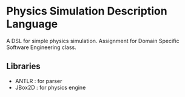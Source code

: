 Physics Simulation Description Language
=======================================

A DSL for simple physics simulation. Assignment for Domain Specific Software Engineering class.

Libraries
---------
- ANTLR  : for parser
- JBox2D : for physics engine